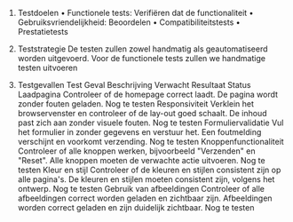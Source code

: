 1.    Testdoelen
•    Functionele tests: Verifiëren dat de functionaliteit
•    Gebruiksvriendelijkheid: Beoordelen
•    Compatibiliteitstests
•    Prestatietests

2.    Teststrategie
De testen zullen zowel handmatig als geautomatiseerd worden uitgevoerd. Voor de functionele tests zullen we handmatige testen uitvoeren


3.    Testgevallen
Test Geval   Beschrijving    Verwacht Resultaat    Status
Laadpagina    Controleer of de homepage correct laadt.    De pagina wordt zonder fouten geladen.    Nog te testen
Responsiviteit    Verklein het browservenster en controleer of de lay-out goed schaalt.    De inhoud past zich aan zonder visuele fouten.    Nog te testen
Formuliervalidatie    Vul het formulier in zonder gegevens en verstuur het.    Een foutmelding verschijnt en voorkomt verzending.    Nog te testen
Knoppenfunctionaliteit    Controleer of alle knoppen werken, bijvoorbeeld "Verzenden" en "Reset".    Alle knoppen moeten de verwachte actie uitvoeren.    Nog te testen
Kleur en stijl    Controleer of de kleuren en stijlen consistent zijn op alle pagina's.    De kleuren en stijlen moeten consistent zijn, volgens het ontwerp.    Nog te testen
Gebruik van afbeeldingen    Controleer of alle afbeeldingen correct worden geladen en zichtbaar zijn.    Afbeeldingen worden correct geladen en zijn duidelijk zichtbaar.    Nog te testen
